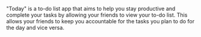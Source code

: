 "Today" is a to-do list app that aims to help you stay productive and complete your tasks by allowing your friends to view your to-do list. This allows your friends to keep you accountable for the tasks you plan to do for the day and vice versa.
